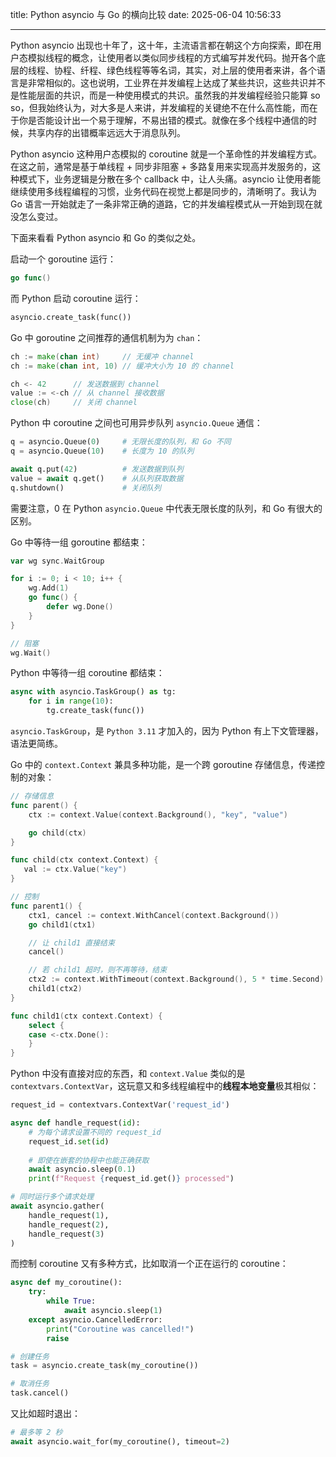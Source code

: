title: Python asyncio 与 Go 的横向比较
date: 2025-06-04 10:56:33

---

Python asyncio 出现也十年了，这十年，主流语言都在朝这个方向探索，即在用户态模拟线程的概念，让使用者以类似同步线程的方式编写并发代码。抛开各个底层的线程、协程、纤程、绿色线程等等名词，其实，对上层的使用者来讲，各个语言是非常相似的。这也说明，工业界在并发编程上达成了某些共识，这些共识并不是性能层面的共识，而是一种使用模式的共识。虽然我的并发编程经验只能算 so so，但我始终认为，对大多是人来讲，并发编程的关键绝不在什么高性能，而在于你是否能设计出一个易于理解，不易出错的模式。就像在多个线程中通信的时候，共享内存的出错概率远远大于消息队列。

Python asyncio 这种用户态模拟的 coroutine 就是一个革命性的并发编程方式。在这之前，通常是基于单线程 + 同步非阻塞 + 多路复用来实现高并发服务的，这种模式下，业务逻辑是分散在多个 callback 中，让人头痛。asyncio 让使用者能继续使用多线程编程的习惯，业务代码在视觉上都是同步的，清晰明了。我认为 Go 语言一开始就走了一条非常正确的道路，它的并发编程模式从一开始到现在就没怎么变过。

下面来看看 Python asyncio 和 Go 的类似之处。

启动一个 goroutine 运行：

```go
go func()
```

而 Python 启动 coroutine 运行：

```py
asyncio.create_task(func())
```

Go 中 goroutine 之间推荐的通信机制为为 `chan`：

```go
ch := make(chan int)     // 无缓冲 channel
ch := make(chan int, 10) // 缓冲大小为 10 的 channel

ch <- 42      // 发送数据到 channel
value := <-ch // 从 channel 接收数据
close(ch)     // 关闭 channel
```

Python 中 coroutine 之间也可用异步队列 `asyncio.Queue` 通信：

```py
q = asyncio.Queue(0)     # 无限长度的队列，和 Go 不同
q = asyncio.Queue(10)    # 长度为 10 的队列

await q.put(42)          # 发送数据到队列
value = await q.get()    # 从队列获取数据
q.shutdown()             # 关闭队列
```

需要注意，0 在 Python `asyncio.Queue` 中代表无限长度的队列，和 Go 有很大的区别。

Go 中等待一组 goroutine 都结束：

```go
var wg sync.WaitGroup

for i := 0; i < 10; i++ {
    wg.Add(1)
    go func() {
        defer wg.Done()
    }
}

// 阻塞
wg.Wait()
```

Python 中等待一组 coroutine 都结束：

```py
async with asyncio.TaskGroup() as tg:
    for i in range(10):
        tg.create_task(func())
```

`asyncio.TaskGroup`，是 `Python 3.11` 才加入的，因为 Python 有上下文管理器，语法更简练。

Go 中的 `context.Context` 兼具多种功能，是一个跨 goroutine 存储信息，传递控制的对象：

```go
// 存储信息
func parent() {
    ctx := context.Value(context.Background(), "key", "value")

    go child(ctx)
}

func child(ctx context.Context) {
   val := ctx.Value("key")
}

// 控制
func parent1() {
    ctx1, cancel := context.WithCancel(context.Background())
    go child1(ctx1)

    // 让 child1 直接结束 
    cancel() 

    // 若 child1 超时，则不再等待，结束
    ctx2 := context.WithTimeout(context.Background(), 5 * time.Second)
    child1(ctx2)
}

func child1(ctx context.Context) {
    select {
    case <-ctx.Done():
    }
}
```

Python 中没有直接对应的东西，和 `context.Value` 类似的是 `contextvars.ContextVar`，这玩意又和多线程编程中的**线程本地变量**极其相似：

```py
request_id = contextvars.ContextVar('request_id')

async def handle_request(id):
    # 为每个请求设置不同的 request_id
    request_id.set(id)
    
    # 即使在嵌套的协程中也能正确获取
    await asyncio.sleep(0.1)
    print(f"Request {request_id.get()} processed")

# 同时运行多个请求处理
await asyncio.gather(
    handle_request(1),
    handle_request(2),
    handle_request(3)
)
```

而控制 coroutine 又有多种方式，比如取消一个正在运行的 coroutine：

```py
async def my_coroutine():
    try:
        while True:
            await asyncio.sleep(1)
    except asyncio.CancelledError:
        print("Coroutine was cancelled!")
        raise

# 创建任务
task = asyncio.create_task(my_coroutine())

# 取消任务
task.cancel()
```

又比如超时退出：

```py
# 最多等 2 秒
await asyncio.wait_for(my_coroutine(), timeout=2)
```